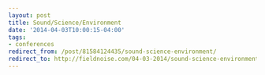 ```yaml
---
layout: post 
title: Sound/Science/Environment 
date: '2014-04-03T10:00:15-04:00' 
tags: 
- conferences 
redirect_from: /post/81584124435/sound-science-environment/
redirect_to: http://fieldnoise.com/04-03-2014/sound-science-environment.html
--- 
```


